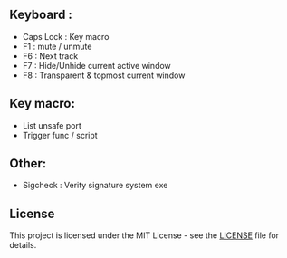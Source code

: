 ## Keyboard :
-  Caps Lock : Key macro
-  F1 : mute / unmute
-  F6 : Next track
-  F7 : Hide/Unhide current active window
-  F8 : Transparent & topmost current window


## Key macro:
-  List unsafe port
-  Trigger func / script


## Other:
-  Sigcheck : Verity signature system exe


## License

This project is licensed under the MIT License - see the [LICENSE](LICENSE) file for details.
